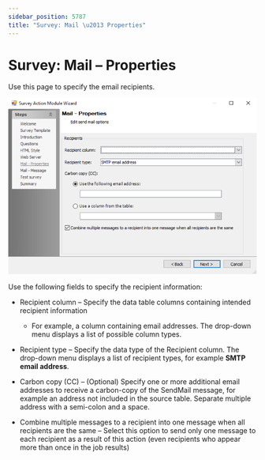 ```yaml
---
sidebar_position: 5787
title: "Survey: Mail \u2013 Properties"
---
```


# Survey: Mail – Properties

Use this page to specify the email recipients.

![Survey Action Module Wizard Mail – Properties page](../../../../../../../static/images/AccessAnalyzer_12.0/Content/Resources/Images/EnterpriseAuditor/Admin/Action/Survey/MailProperties.png "Survey Action Module Wizard Mail – Properties page")

Use the following fields to specify the recipient information:

* Recipient column – Specify the data table columns containing intended recipient information

  * For example, a column containing email addresses. The drop-down menu displays a list of possible column types.
* Recipient type – Specify the data type of the Recipient column. The drop-down menu displays a list of recipient types, for example **SMTP email address**.
* Carbon copy (CC) – (Optional) Specify one or more additional email addresses to receive a carbon-copy of the SendMail message, for example an address not included in the source table. Separate multiple address with a semi-colon and a space.
* Combine multiple messages to a recipient into one message when all recipients are the same – Select this option to send only one message to each recipient as a result of this action (even recipients who appear more than once in the job results)